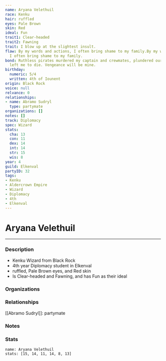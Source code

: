 ```yaml
---
name: Aryana Velethuil
race: Kenku
hair: ruffled
eyes: Pale Brown
skin: Red
ideal: Fun
trait1: Clear-headed
trait2: Fawning
trait: I blow up at the slightest insult.
flaw: By my words and actions, I often bring shame to my family.By my words and actions,
  I often bring shame to my family.
bond: Ruthless pirates murdered my captain and crewmates, plundered our ship, and
  left me to die. Vengeance will be mine.
birthday:
  numeric: 5/4
  written: 4th of Iounent
origin: Black Rock
voice: null
relvance: 0
relationships:
- name: Abramo Sudryl
  type: partymate
organizations: []
notes: []
track: Diplomacy
spec: Wizard
stats:
  cha: 13
  con: 11
  dex: 14
  int: 14
  str: 15
  wis: 8
year: 4
guild: Elkenval
partyID: 32
tags:
- Kenku
- Aldercrown Empire
- Wizard
- Diplomacy
- 4th
- Elkenval
---
```

# Aryana Velethuil
---
### Description
- Kenku Wizard from Black Rock
- 4th year Diplomacy student in Elkenval
- ruffled, Pale Brown eyes, and Red skin
- Is Clear-headed and Fawning, and has Fun as their ideal

### Organizations

### Relationships
[[Abramo Sudryl]]: partymate

### Notes

### Stats
```statblock
name: Aryana Velethuil
stats: [15, 14, 11, 14, 8, 13]
```